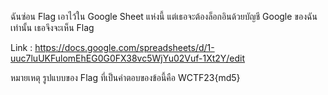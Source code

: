ฉันซ่อน Flag เอาไว้ใน Google Sheet แห่งนี้ แต่เธอจะต้องล็อกอินด้วยบัญชี Google ของฉันเท่านั้น เธอจึงจะเห็น Flag

Link : https://docs.google.com/spreadsheets/d/1-uuc7luUKFulomEhEG0G0FX38vc5WjYu02Vuf-1Xt2Y/edit

หมายเหตุ รูปแบบของ Flag ที่เป็นคำตอบของข้อนี้คือ WCTF23{md5}
